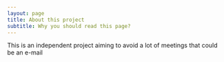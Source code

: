 ```yaml
---
layout: page
title: About this project
subtitle: Why you should read this page?
---
```


This is an independent project aiming to avoid a lot of meetings that could be an e-mail
